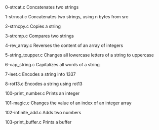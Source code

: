 0-strcat.c	Concatenates two strings

1-strncat.c	Concatenates two strings, using n bytes from src

2-strncpy.c	Copies a string

3-strcmp.c	Compares two strings

4-rev_array.c	Reverses the content of an array of integers

5-string_toupper.c	 Changes all lowercase letters of a string to uppercase

6-cap_string.c		 Capitalizes all words of a string

7-leet.c		 Encodes a string into 1337

8-rot13.c		 Encodes a string using rot13

100-print_number.c	 Prints an integer

101-magic.c		 Changes the value of an index of an integer array

102-infinite_add.c	 Adds two numbers

103-print_buffer.c	 Prints a buffer